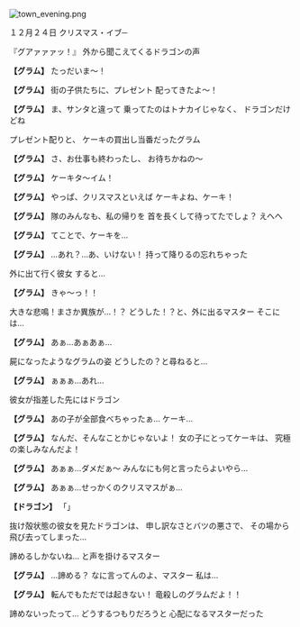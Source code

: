 
![town_evening.png](../images/backgrounds/town_evening.png)

１２月２４日
クリスマス・イブ─

『グアァァァッ！』
外から聞こえてくるドラゴンの声

**【グラム】**
たっだいま〜！

**【グラム】**
街の子供たちに、プレゼント
配ってきたよ〜！

**【グラム】**
ま、サンタと違って
乗ってたのはトナカイじゃなく、
ドラゴンだけどね

プレゼント配りと、
ケーキの買出し当番だったグラム

**【グラム】**
さ、お仕事も終わったし、
お待ちかねの〜

**【グラム】**
ケーキタ〜イム！

**【グラム】**
やっぱ、クリスマスといえば
ケーキよね、ケーキ！

**【グラム】**
隊のみんなも、私の帰りを
首を長くして待ってたでしょ？
えへへ

**【グラム】**
てことで、ケーキを…

**【グラム】**
…あれ？…あ、いけない！
持って降りるの忘れちゃった

外に出て行く彼女
すると…

**【グラム】**
きゃ〜っ！！

大きな悲鳴！まさか異族が…！？
どうした！？と、外に出るマスター
そこには…

**【グラム】**
あぁ…あぁあぁ…

屍になったようなグラムの姿
どうしたの？と尋ねると…

**【グラム】**
ぁぁぁ…あれ…

彼女が指差した先にはドラゴン

**【グラム】**
あの子が全部食べちゃったぁ…
ケーキ…

**【グラム】**
なんだ、そんなことかじゃないよ！
女の子にとってケーキは、
究極の楽しみなんだよ！

**【グラム】**
あぁぁ…ダメだぁ〜
みんなにも何と言ったらよいやら…

**【グラム】**
あぁぁ…せっかくのクリスマスがぁ…

**【ドラゴン】**
「」

抜け殻状態の彼女を見たドラゴンは、
申し訳なさとバツの悪さで、
その場から飛び去ってしまった…

諦めるしかないね…
と声を掛けるマスター

**【グラム】**
…諦める？
なに言ってんのよ、マスター
私は…

**【グラム】**
転んでもただでは起きない！
竜殺しのグラムだよ！！

諦めないったって…
どうするつもりだろうと
心配になるマスターだった
